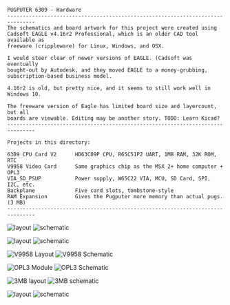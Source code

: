 ```
PUGPUTER 6309 - Hardware
-------------------------------------------------------------------------------
The schematics and board artwork for this project were created using
Cadsoft EAGLE v4.16r2 Professional, which is an older CAD tool available as
freeware (crippleware) for Linux, Windows, and OSX.

I would steer clear of newer versions of EAGLE. (Cadsoft was eventually 
bought-out by Autodesk, and they moved EAGLE to a money-grubbing, 
subscription-based business model. 

4.16r2 is old, but pretty nice, and it seems to still work well in Windows 10.

The freeware version of Eagle has limited board size and layercount, but all
boards are viewable. Editing may be another story. TODO: Learn Kicad?
-------------------------------------------------------------------------------

Projects in this directory:

6309 CPU Card V2      HD63C09P CPU, R65C51P2 UART, 1MB RAM, 32K ROM, RTC
V9958 Video Card      Same graphics chip as the MSX 2+ home computer + OPL3
VIA_SD_PSUP           Power supply, W65C22 VIA, MCU, SD Card, SPI, I2C, etc.
Backplane             Five card slots, tombstone-style
RAM Expansion         Gives the Pugputer more memory than actual pugs. (3 MB)
-------------------------------------------------------------------------------
```
![layout](https://raw.githubusercontent.com/caiannello/Pugputer6309/main/Hardware/6309%20CPU%20Card/CPU%20Card%20v2%20Layout.png)
![schematic](https://raw.githubusercontent.com/caiannello/Pugputer6309/main/Hardware/6309%20CPU%20Card/CPU%20Card%20v2%20Schematic.png)

![layout](https://raw.githubusercontent.com/caiannello/Pugputer6309/main/Hardware/VIA_SD_PSUP/Layout.png)
![schematic](https://raw.githubusercontent.com/caiannello/Pugputer6309/main/Hardware/VIA_SD_PSUP/Schematic.png)

![V9958 Layout](https://raw.githubusercontent.com/caiannello/Pugputer6309/main/Hardware/V9958%20Video%20Card/V9958%20Video%20Card%20Layout.png)
![V9958 Schematic](https://raw.githubusercontent.com/caiannello/Pugputer6309/main/Hardware/V9958%20Video%20Card/V9958%20Video%20Card%20Schematic.png)

![OPL3 Module](https://raw.githubusercontent.com/caiannello/Pugputer6309/main/Hardware/V9958%20Video%20Card/opl3_module_layout.png)
![OPL3 Schematic](https://raw.githubusercontent.com/caiannello/Pugputer6309/main/Hardware/V9958%20Video%20Card/opl3_module_schematic.png)

![3MB layout](https://raw.githubusercontent.com/caiannello/Pugputer6309/main/Hardware/RAM%20Expansion/layout.png)
![3MB schematic](https://raw.githubusercontent.com/caiannello/Pugputer6309/main/Hardware/RAM%20Expansion/schematic.png)

![layout](https://raw.githubusercontent.com/caiannello/Pugputer6309/main/Hardware/Backplane/Backplane%20Layout.png)
![schematic](https://raw.githubusercontent.com/caiannello/Pugputer6309/main/Hardware/Backplane/Backplane%20Schematic.png)

